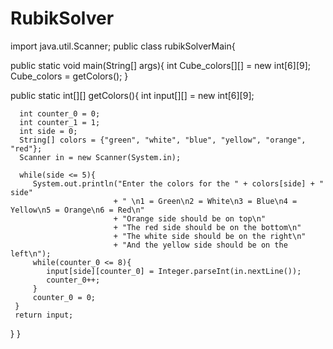 # RubikSolver
import java.util.Scanner;
public class rubikSolverMain{
   
   public static void main(String[] args){
      int Cube_colors[][] = new int[6][9];
      Cube_colors = getColors();
   }
   
   public static int[][] getColors(){
      int input[][] = new int[6][9];
      
      int counter_0 = 0;
      int counter_1 = 1;
      int side = 0;
      String[] colors = {"green", "white", "blue", "yellow", "orange", "red"};
      Scanner in = new Scanner(System.in);
      
      while(side <= 5){
         System.out.println("Enter the colors for the " + colors[side] + " side"
                           + " \n1 = Green\n2 = White\n3 = Blue\n4 = Yellow\n5 = Orange\n6 = Red\n"
                           + "Orange side should be on top\n"
                           + "The red side should be on the bottom\n"
                           + "The white side should be on the right\n"
                           + "And the yellow side should be on the left\n");
         while(counter_0 <= 8){
            input[side][counter_0] = Integer.parseInt(in.nextLine());
            counter_0++;
         }
         counter_0 = 0;
     }
     return input;
   }
}
